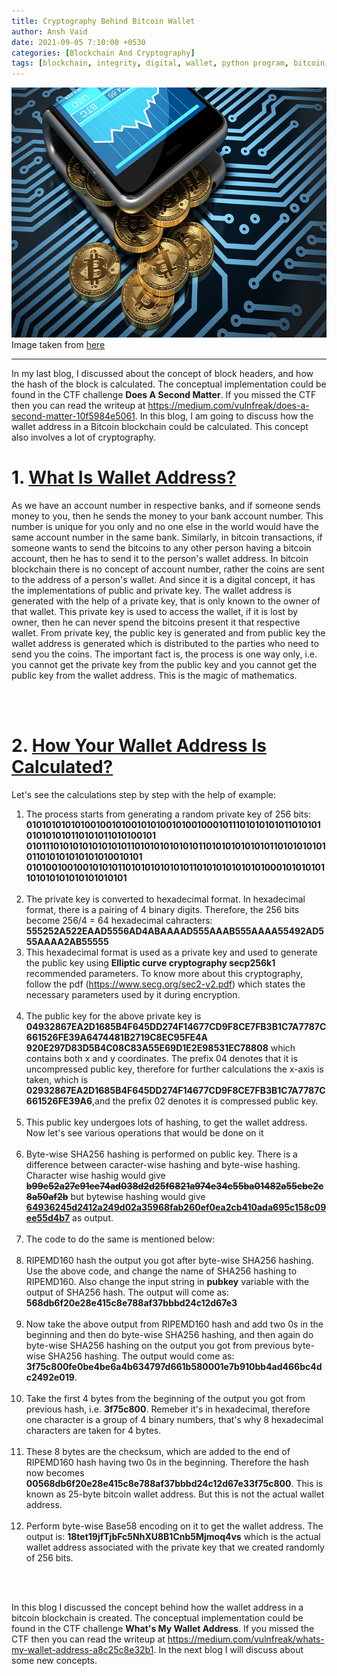 ```yaml
---
title: Cryptography Behind Bitcoin Wallet
author: Ansh Vaid
date: 2021-09-05 7:10:00 +0530
categories: [Blockchain And Cryptography]
tags: [blockchain, integrity, digital, wallet, python program, bitcoin, checksum, ecc, secp256k1, transactions, github]
---
```


<img src="/assets/Blockchain/banner7.jpg" alt="image1" height="400" width="900"/>
<caption>Image taken from <a href="https://miro.medium.com/max/1400/1*4tSEKx4KzavZZDAggIoJVA.png">here</a></caption>

---

In my last blog, I discussed about the concept of block headers, and how the hash of the block is calculated. The conceptual implementation could be found in the CTF challenge **Does A Second Matter**. If you missed the CTF then you can read the writeup at <a href="https://medium.com/vulnfreak/does-a-second-matter-10f5984e5061">https://medium.com/vulnfreak/does-a-second-matter-10f5984e5061</a>. In this blog, I am going to discuss how the wallet address in a Bitcoin blockchain could be calculated. This concept also involves a lot of cryptography.

# 1. <u>What Is Wallet Address?</u>
As we have an account number in respective banks, and if someone sends money to you, then he sends the money to your bank account number. This number is unique for you only and no one else in the world would have the same account number in the same bank. Similarly, in bitcoin transactions, if someone wants to send the bitcoins to any other person having a bitcoin account, then he has to send it to the person's wallet address. In bitcoin blockchain there is no concept of account number, rather the coins are sent to the address of a person's wallet. And since it is a digital concept, it has the implementations of public and private key. The wallet address is generated with the help of a private key, that is only known to the owner of that wallet. This private key is used to access the wallet, if it is lost by owner, then he can never spend the bitcoins present it that respective wallet. From private key, the public key is generated and from public key the wallet address is generated which is distributed to the parties who need to send you the coins. The important fact is, the process is one way only, i.e. you cannot get the private key from the public key and you cannot get the public key from the wallet address. This is the magic of mathematics.<br>

<br>
<br>

# 2. <u>How Your Wallet Address Is Calculated?</u>
Let's see the calculations step by step with the help of example:<br>
<ol>
<li>The process starts from generating a random private key of 256 bits: <b>010101010101001001010010101001010010001011101010101011010101010101010110101011010100101<br>010111010101010101010110101010101010110101010101010110101010101011010101010101010010101<br>0101001001001010101101010101010101101010101010101000101010101101010101010101010101</b></li><br>
<li>The private key is converted to hexadecimal format. In hexadecimal format, there is a pairing of 4 binary digits. Therefore, the 256 bits become 256/4 = 64 hexadecimal cahracters: <b>555252A522EAAD5556AD4ABAAAAD555AAAB555AAAA55492AD555AAAA2AB55555</b></li>
<li>This hexadecimal format is used as a private key and used to generate the public key using <b>Elliptic curve cryptography secp256k1</b> recommended parameters. To know more about this cryptography, follow the pdf (<a href="https://www.secg.org/sec2-v2.pdf">https://www.secg.org/sec2-v2.pdf</a>) which states the necessary parameters used by it during encryption.</li><br>
<li>The public key for the above private key is <b>04932867EA2D1685B4F645DD274F14677CD9F8CE7FB3B1C7A7787C661526FE39A6474481B2719C8EC95FE4A<br>920E297D83D5B4C08C83A55E69D1E2E98531EC78808</b> which contains both x and y coordinates. The prefix 04 denotes that it is uncompressed public key, therefore for further calculations the x-axis is taken, which is <b>02932867EA2D1685B4F645DD274F14677CD9F8CE7FB3B1C7A7787C661526FE39A6</b>,and the prefix 02 denotes it is compressed public key.</li><br>
<li>This public key undergoes lots of hashing, to get the wallet address. Now let's see various operations that would be done on it</li><br>
<li>Byte-wise SHA256 hashing is performed on public key. There is a difference between caracter-wise hashing and byte-wise hashing. Character wise hashig would give <b><del>b99e52a27e91ee74ad038d2d25f6821a974e34c55ba01482a55cbe2c8a50af2b</del></b> but bytewise hashing would give <b><ins>64936245d2412a249d02a35968fab260ef0ea2cb410ada695c158c09ee55d4b7</ins></b> as output.</li><br>
<li>The code to do the same is mentioned below:<br>
<script src="https://gist.github.com/AnshVaid4/a8d67c48d2e0f28fc0526913dc970757.js"></script>
</li><br>
<li>RIPEMD160 hash the output you got after byte-wise SHA256 hashing. Use the above code, and change the name of SHA256 hashing to RIPEMD160. Also change the input string in <b>pubkey</b> variable with the output of SHA256 hash. The output will come as: <b>568db6f20e28e415c8e788af37bbbd24c12d67e3</b></li><br>
<li>Now take the above output from RIPEMD160 hash and add two 0s in the beginning and then do byte-wise SHA256 hashing, and then again do byte-wise SHA256 hashing on the output you got from previous byte-wise SHA256 hashing. The output would come as: <b>3f75c800fe0be4be6a4b634797d661b580001e7b910bb4ad466bc4dc2492e019</b>.</li><br>
<li>Take the first 4 bytes from the beginning of the output you got from previous hash, i.e. <b>3f75c800</b>. Remeber it's in hexadecimal, therefore one character is a group of 4 binary numbers, that's why 8 hexadecimal characters are taken for 4 bytes.</li><br>
<li>These 8 bytes are the checksum, which are added to the end of RIPEMD160 hash having two 0s in the beginning. Therefore the hash now becomes <b>00568db6f20e28e415c8e788af37bbbd24c12d67e33f75c800</b>. This is known as 25-byte bitcoin wallet address. But this is not the actual wallet address.</li><br>
<li>Perform byte-wise Base58 encoding on it to get the wallet address. The output is: <b>18tet19jfTjbFc5NhXU8B1Cnb5Mjmoq4vs</b> which is the actual wallet address associated with the private key that we created randomly of 256 bits.</li>
</ol>

<br>
<br>

In this blog I discussed the concept behind how the wallet address in a bitcoin blockchain is created. The conceptual implementation could be found in the CTF challenge **What's My Wallet Address**. If you missed the CTF then you can read the writeup at <a href="https://medium.com/vulnfreak/whats-my-wallet-address-a8c25c8e32b1">https://medium.com/vulnfreak/whats-my-wallet-address-a8c25c8e32b1</a>. In the next blog I will discuss about some new concepts.